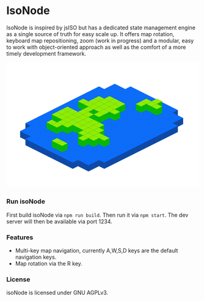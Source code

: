 # IsoNode
IsoNode is inspired by jsISO but has a dedicated state management engine as a single source of truth for easy scale up. It offers map rotation, keyboard map repositioning, zoom (work in progress) and a modular, easy to work with object-oriented approach as well as the comfort of a more timely development framework.

![isoNode](https://github.com/gnzg/isoNode/blob/master/example.png?raw=true)

### Run isoNode

First build isoNode via `npm run build`. Then run it via `npm start`. The dev server will then be available via port 1234. 

### Features

<ul>
<li>Multi-key map navigation, currently A,W,S,D keys are the default navigation keys.</li>

<li>Map rotation via the R key.</li>
</ul>

### License

isoNode is licensed under GNU AGPLv3.
